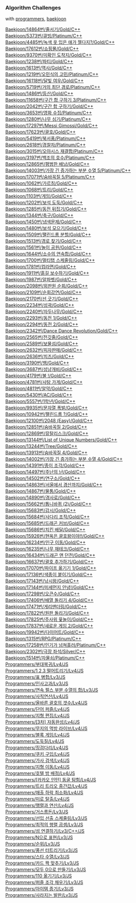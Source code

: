 ### Algorithm Challenges

with [programmers](https://programmers.co.kr/), [baekjoon](https://www.acmicpc.net/)

[Baekjoon/14864번/줄서기/Gold/C++](/백준/Gold/14864. 줄서기/)<br>
[Baekjoon/5373번/큐빙/Platinum/C++](/백준/Platinum/5373. 큐빙/)<br>
[Baekjoon/4485번/녹색 옷 입은 애가 젤다지?/Gold/C++](/백준/Gold/4485. 녹색 옷 입은 애가 젤다지？/)<br>
[Baekjoon/17612번/쇼핑몰/Gold/C++](/백준/Gold/17612. 쇼핑몰/)<br>
[Baekjoon/9370번/미확인 도착지/Gold/C++](/백준/Gold/9370. 미확인 도착지/)<br>
[Baekjoon/1238번/파티/Gold/C++](/백준/Gold/1238. 파티/)<br>
[Baekjoon/1613번/역사/Gold/C++](/백준/Gold/1613. 역사/)<br>
[Baekjoon/1219번/오민식의 고민/Platinum/C++](/백준/Platinum/1219. 오민식의 고민/)<br>
[Baekjoon/16118번/달빛 여우/Gold/C++](/백준/Gold/16118. 달빛 여우/)<br>
[Baekjoon/5719번/거의 최단 경로/Platinum/C++](/백준/Platinum/5719. 거의 최단 경로/)<br>
[Baekjoon/1486번/등산/Gold/C++](/백준/Gold/1486. 등산/)<br>
[Baekjoon/11658번/구간 합 구하기 3/Platinum/C++](/백준/Platinum/11658. 구간 합 구하기 3/)<br>
[Baekjoon/2042번/구간 합 구하기/Gold/C++](/백준/Gold/2042. 구간 합 구하기/)<br>
[Baekjoon/3653번/영화 수집/Platinum/C++](/백준/Platinum/3653. 영화 수집/)<br>
[Baekjoon/1280번/나무 심기/Platinum/C++](/백준/Platinum/1280. 나무 심기/)<br>
[Baekjoon/17297번/Messi Gimossi/Gold/C++](/백준/Gold/17297. Messi Gimossi/)<br>
[Baekjoon/17623번/괄호/Gold/C++](/백준/Gold/17623. 괄호/)<br>
[Baekjoon/5419번/북서풍/Platinum/C++](/백준/Platinum/5419. 북서풍/)<br>
[Baekjoon/2618번/경찰차/Platinum/C++](/백준/Platinum/2618. 경찰차/)<br>
[Baekjoon/3015번/오아시스 재결합/Platinum/C++](/백준/Platinum/3015. 오아시스 재결합/)<br>
[Baekjoon/3197번/백조의 호수/Platinum/C++](/백준/Platinum/3197. 백조의 호수/)<br>
[Baekjoon/12865번/평범한 배낭/Gold/C++](/백준/Gold%20V/12865. 평범한 배낭/)<br>
[Baekjoon/14003번/가장 긴 증가하는 부분 수열 5/Platinum/C++](/백준/Platinum/14003. 가장 긴 증가하는 부분 수열 5/)<br>
[Baekjoon/17071번/숨바꼭질 5/Platinum/C++](/백준/Platinum/17071. 숨바꼭질 5/)<br>
[Baekjoon/1062번/가르침/Gold/C++](/백준/Gold/1062. 가르침/)<br>
[Baekjoon/1068번/트리/Gold/C++](/백준/Gold/1068. 트리/)<br>
[Baekjoon/1103번/게임/Gold/C++](/백준/Gold/1103. 게임/)<br>
[Baekjoon/1202번/보석 도둑/Gold/C++](/백준/Gold/1202. 보석 도둑/)<br>
[Baekjoon/1285번/동전 뒤집기/Gold/C++](/백준/Gold/1285. 동전 뒤집기/)<br>
[Baekjoon/1344번/축구/Gold/C++](/백준/Gold/1344. 축구/)<br>
[Baekjoon/1450번/냅색문제/Gold/C++](/백준/Gold/1450. 냅색문제/)<br>
[Baekjoon/1480번/보석 모으기/Gold/C++](/백준/Gold/1480. 보석 모으기/)<br>
[Baekjoon/1509번/팰린드롬 분할/Gold/C++](/백준/Gold/1509. 팰린드롬 분할/)<br>
[Baekjoon/1513번/경로 찾기/Gold/C++](/백준/Gold/1513. 경로 찾기/)<br>
[Baekjoon/1561번/놀이 공원/Gold/C++](/백준/Gold/1561. 놀이 공원/)<br>
[Baekjoon/1644번/소수의 연속합/Gold/C++](/백준/Gold/1644. 소수의 연속합/)<br>
[Baekjoon/1700번/멀티탭 스케줄링/Gold/C++](/백준/Gold/1700. 멀티탭 스케줄링/)<br>
[Baekjoon/1781번/컵라면/Gold/C++](/백준/Gold/1781. 컵라면/)<br>
[Baekjoon/1911번/흙길 보수하기/Gold/C++](/백준/Gold/1911. 흙길 보수하기/)<br>
[Baekjoon/1987번/알파벳/Gold/C++](/백준/Gold/1987. 알파벳/)<br>
[Baekjoon/2098번/외판원 순회/Gold/C++](/백준/Gold/2098. 외판원 순회/)<br>
[Baekjoon/2109번/순회강연/Gold/C++](/백준/Gold/2109. 순회강연/)<br>
[Baekjoon/2170번/선 긋기/Gold/C++](/백준/Gold/2170. 선 긋기/)<br>
[Baekjoon/2234번/성곽/Gold/C++](/백준/Gold/2234. 성곽/)<br>
[Baekjoon/2240번/자두나무/Gold/C++](/백준/Gold/2240. 자두나무/)<br>
[Baekjoon/2293번/동전 1/Gold/C++](/백준/Gold/2293. 동전 1/)<br>
[Baekjoon/2294번/동전 2/Gold/C++](/백준/Gold/2294. 동전 2/)<br>
[Baekjoon/2342번/Dance Dance Revolution/Gold/C++](/백준/Gold/2342. Dance Dance Revolution/)<br>
[Baekjoon/2565번/전깃줄/Gold/C++](/백준/Gold/2565. 전깃줄/)<br>
[Baekjoon/2589번/보물섬/Gold/C++](/백준/Gold/2589. 보물섬/)<br>
[Baekjoon/2632번/피자판매/Gold/C++](/백준/Gold/2632. 피자판매/)<br>
[Baekjoon/2636번/치즈/Gold/C++](/백준/Gold/2636. 치즈/)<br>
[Baekjoon/3190번/뱀/Gold/C++](/백준/Gold/3190. 뱀/)<br>
[Baekjoon/3687번/성냥개비/Gold/C++](/백준/Gold/3687. 성냥개비/)<br>
[Baekjoon/4179번/불 !/Gold/C++](/백준/Gold/4179. 불！/)<br>
[Baekjoon/4781번/사탕 가게/Gold/C++](/백준/Gold/4781. 사탕 가게/)<br>
[Baekjoon/4811번/알약/Gold/C++](/백준/Gold/4811. 알약/)<br>
[Baekjoon/5430번/AC/Gold/C++](/백준/Gold/5430. AC/)<br>
[Baekjoon/5557번/1학년/Gold/C++](/백준/Gold/5557. 1학년/)<br>
[Baekjoon/9935번/문자열 폭발/Gold/C++](/백준/Gold/9935. 문자열 폭발/)<br>
[Baekjoon/10942번/팰린드롬 ?/Gold/C++](/백준/Gold/10942. 팰린드롬？/)<br>
[Baekjoon/12100번/2048 (Easy)/Gold/C++](/백준/Gold/12100. 2048 （Easy）/)<br>
[Baekjoon/12851번/숨바꼭질 2/Gold/C++](/백준/Gold/12851. 숨바꼭질 2/)<br>
[Baekjoon/12869번/뮤탈리스크/Gold/C++](/백준/Gold/12869. 뮤탈리스크/)<br>
[Baekjoon/13144번/List of Unique Numbers/Gold/C++](/백준/Gold/13144. List of Unique Numbers/)<br>
[Baekjoon/13244번/Tree/Gold/C++](/백준/Gold/13244. Tree/)<br>
[Baekjoon/13913번/숨바꼭질 4/Gold/C++](/백준/Gold/13913. 숨바꼭질 4/)<br>
[Baekjoon/14002번/가장 긴 증가하는 부분 수열 4/Gold/C++](/백준/Gold/14002. 가장 긴 증가하는 부분 수열 4/)<br>
[Baekjoon/14391번/종이 조각/Gold/C++](/백준/Gold/14391. 종이 조각/)<br>
[Baekjoon/14497번/주난의 난/Gold/C++](/백준/Gold/14497. 주난의 난（難）/)<br>
[Baekjoon/14502번/연구소/Gold/C++](/백준/Gold/14502. 연구소/)<br>
[Baekjoon/14863번/서울에서 경산까지/Gold/C++](/백준/Gold/14863. 서울에서 경산까지/)<br>
[Baekjoon/14867번/물통/Gold/C++](/백준/Gold/14867. 물통/)<br>
[Baekjoon/14890번/경사로/Gold/C++](/백준/Gold/14890. 경사로/)<br>
[Baekjoon/15662번/톱니바퀴 (2)/Gold/C++](/백준/Gold/15662. 톱니바퀴 （2）/)<br>
[Baekjoon/15683번/감시/Gold/C++](/백준/Gold/15683. 감시/)<br>
[Baekjoon/15684번/사다리 조작/Gold/C++](/백준/Gold/15684. 사다리 조작/)<br>
[Baekjoon/15685번/드래곤 커브/Gold/C++](/백준/Gold/15685. 드래곤 커브/)<br>
[Baekjoon/15686번/치킨 배달/Gold/C++](/백준/Gold/15686. 치킨 배달/)<br>
[Baekjoon/15926번/현옥은 괄호왕이야!!/Gold/C++](/백준/Gold/15926. 현욱은 괄호왕이야！！/)<br>
[Baekjoon/16234번/인구 이동/Gold/C++](/백준/Gold/16234. 인구 이동/)<br>
[Baekjoon/16235번/나무 재테크/Gold/C++](/백준/Gold/16235. 나무 재테크/)<br>
[Baekjoon/16434번/드래곤 앤 던전/Gold/C++](/백준/Gold/16434. 드래곤 앤 던전/)<br>
[Baekjoon/16637번/괄호 추가하기/Gold/C++](/백준/Gold/16637. 괄호 추가하기/)<br>
[Baekjoon/17070번/파이프 옮기기 1/Gold/C++](/백준/Gold/17070. 파이프 옮기기 1/)<br>
[Baekjoon/17136번/색종이 붙이기/Gold/C++](/백준/Gold/17136. 색종이 붙이기/)<br>
[Baekjoon/17143번/낚시왕/Gold/C++](/백준/Gold/17143. 낚시왕/)<br>
[Baekjoon/17144번/미세먼지 안녕!/Gold/C++](/백준/Gold/17144. 미세먼지 안녕！/)<br>
[Baekjoon/17298번/오큰수/Gold/C++](/백준/Gold/17298. 오큰수/)<br>
[Baekjoon/17406번/배열 돌리기 4/Gold/C++](/백준/Gold/17406. 배열 돌리기 4/)<br>
[Baekjoon/17471번/게리맨더링/Gold/C++](/백준/Gold/17471. 게리맨더링/)<br>
[Baekjoon/17822번/원판 돌리기/Gold/C++](/백준/Gold/17822. 원판 돌리기/)<br>
[Baekjoon/17825번/주사위 윷놀이/Gold/C++](/백준/Gold/17825. 주사위 윷놀이/)<br>
[Baekjoon/17837번/새로운 게임 2/Gold/C++](/백준/Gold/17837. 새로운 게임 2/)<br>
[Baekjoon/19942번/다이어트/Gold/C++](/백준/Gold/19942. 다이어트/)<br>
[Baekjoon/1315번/RPG/Platinum/C++](/백준/Platinum/1315. RPG/)<br>
[Baekjoon/17258번/인기가 넘쳐흘러/Platinum/C++](/백준/Platinum/17258. 인기가 넘쳐흘러/)<br>
[Baekjoon/2302번/극장 좌석/Silver/C++](/백준/Silver/2302. 극장 좌석/)<br>
[Baekjoon/1514번/자물쇠/Platinum/C++](/백준/Platinum/1514. 자물쇠/)<br>
[Programmers/부대복귀/Lv4/JS](/프로그래머스/unrated/132266. 부대복귀/)<br>
[Programmers/1,2,3 떨어트리기/Lv4/JS](/프로그래머스/unrated/150364. 1，2，3 떨어트리기/)<br>
[Programmers/표 병합/Lv3/JS](/프로그래머스/unrated/150366. 표 병합/)<br>
[Programmers/인사고과/Lv3/JS](/프로그래머스/unrated/152995. 인사고과/)<br>
[Programmers/연속 펄스 부분 수열의 합/Lv3/JS](/프로그래머스/unrated/161988. 연속 펄스 부분 수열의 합/)<br>
[Programmers/사칙연산/Lv4/JS](/프로그래머스/lv4/1843. 사칙연산/)<br>
[Programmers/올바른 괄호의 갯수/Lv4/JS](/프로그래머스/lv4/12929. 올바른 괄호의 갯수/)<br>
[Programmers/단어 퍼즐/Lv4/JS](/프로그래머스/lv4/12983. 단어 퍼즐/)<br>
[Programmers/지형 편집/Lv4/JS](/프로그래머스/lv4/12984. 지형 편집/)<br>
[Programmers/[3차] 자동완성/Lv4/JS](/프로그래머스/lv4/17685. ［3차］ 자동완성/)<br>
[Programmers/무지의 먹방 라이브/Lv4/JS](/프로그래머스/lv4/42891. 무지의 먹방 라이브/)<br>
[Programmers/블록 게임/Lv4/JS](/프로그래머스/lv4/42894. 블록 게임/)<br>
[Programmers/도둑질/Lv4/JS](/프로그래머스/lv4/42897. 도둑질/)<br>
[Programmers/징검다리/Lv4/JS](/프로그래머스/lv4/43236. 징검다리/)<br>
[Programmers/쿠키 구입/Lv4/JS](/프로그래머스/lv4/49995. 쿠키 구입/)<br>
[Programmers/가사 검색/Lv4/JS](/프로그래머스/lv4/60060. 가사 검색/)<br>
[Programmers/지형 이동/Lv4/JS](/프로그래머스/lv4/62050. 지형 이동/)<br>
[Programmers/호텔 방 배정/Lv4/JS](/프로그래머스/lv4/64063. 호텔 방 배정/)<br>
[Programmers/[카카오 인턴] 동굴 탐험/Lv4/JS](/프로그래머스/lv4/67260. ［카카오 인턴］ 동굴 탐험/)<br>
[Programmers/트리 트리오 중간값/Lv4/JS](/프로그래머스/lv4/68937. 트리 트리오 중간값/)<br>
[Programmers/매출 하락 최소화/Lv4/JS](/프로그래머스/lv4/72416. 매출 하락 최소화/)<br>
[Programmers/미로 탈출/Lv4/JS](/프로그래머스/lv4/81304. 미로 탈출/)<br>
[Programmers/행렬과 연산/Lv4/JS](/프로그래머스/lv4/118670. 행렬과 연산/)<br>
[Programmers/거스름돈/Lv3/JS](/프로그래머스/lv3/12907. 거스름돈/)<br>
[Programmers/선입 선출 스케줄링/Lv3/JS](/프로그래머스/lv3/12920. 선입 선출 스케줄링/)<br>
[Programmers/최적의 행렬 곱셈/Lv3/JS](/프로그래머스/lv3/12942. 최적의 행렬 곱셈/)<br>
[Programmers/섬 연결하기/Lv3/C++/JS](/프로그래머스/lv3/42861. 섬 연결하기/)<br>
[Programmers/N으로 표현/Lv3/JS](/프로그래머스/lv3/42895. N으로 표현/)<br>
[Programmers/순위/Lv3/JS](/프로그래머스/lv3/49191. 순위/)<br>
[Programmers/풍선 터트리기/Lv3/JS](/프로그래머스/lv3/68646. 풍선 터트리기/)<br>
[Programmers/스타 수열/Lv3/JS](/프로그래머스/lv3/70130. 스타 수열/)<br>
[Programmers/카드 짝 맞추기/Lv3/JS](/프로그래머스/lv3/72415. 카드 짝 맞추기/)<br>
[Programmers/모두 0으로 만들기/Lv3/JS](/프로그래머스/lv3/76503. 모두 0으로 만들기/)<br>
[Programmers/110 옮기기/Lv3/JS](/프로그래머스/lv3/77886. 110 옮기기/)<br>
[Programmers/퍼즐 조각 채우기/Lv3/JS](/프로그래머스/lv3/84021. 퍼즐 조각 채우기/)<br>
[Programmers/아이템 줍기/Lv3/JS](/프로그래머스/lv3/87694. 아이템 줍기/)<br>
[Programmers/사라지는 발판/Lv3/JS](/프로그래머스/lv3/92345. 사라지는 발판/)<br>
